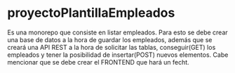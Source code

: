 # proyectoPlantillaEmpleados
Es una monorepo que consiste en listar empleados. Para esto se debe crear una base de datos a la hora de guardar los empleados, además que se creará una API REST a la hora de solicitar las tablas, conseguir(GET) los empleados y tener la posibilidad de insertar(POST) nuevos elementos. Cabe mencionar que se debe crear el FRONTEND que hará un fecht.
